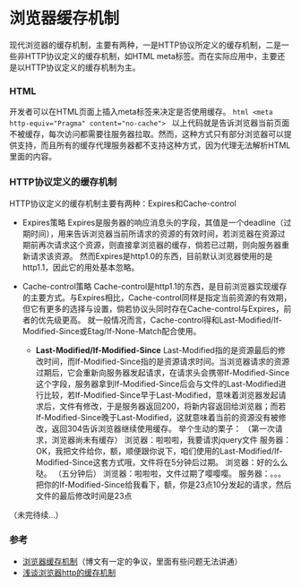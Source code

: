 # 浏览器缓存机制
现代浏览器的缓存机制，主要有两种，一是HTTP协议所定义的缓存机制，二是一些非HTTP协议定义的缓存机制，如HTML meta标签。而在实际应用中，主要还是以HTTP协议定义的缓存机制为主。
### __HTML <meta>__

开发者可以在HTML页面上插入meta标签来决定是否使用缓存。
    ```html
    <meta http-equiv="Pragma" content="no-cache">
    ```
以上代码就是告诉浏览器当前页面不被缓存，每次访问都需要往服务器拉取。然而，这种方式只有部分浏览器可以提供支持，而且所有的缓存代理服务器都不支持这种方式，因为代理无法解析HTML里面的内容。
    
### __HTTP协议定义的缓存机制__
HTTP协议定义的缓存机制主要有两种：Expires和Cache-control
* Expires策略
    Expires是服务器的响应消息头的字段，其值是一个deadline（过期时间），用来告诉浏览器当前所请求的资源的有效时间，若浏览器在资源过期前再次请求这个资源，则直接拿浏览器的缓存，倘若已过期，则向服务器重新请求该资源。
    然而Expires是http1.0的东西，目前默认浏览器使用的是http1.1，因此它的用处基本忽略。
        
* Cache-control策略
    Cache-control是http1.1的东西，是目前浏览器实现缓存的主要方式。与Expires相比，Cache-control同样是指定当前资源的有效期，但它有更多的选择与设置，倘若协议头同时存在Cache-control与Expires，前者的优先级更高。
    就一般情况而言，Cache-control得和Last-Modified/If-Modified-Since或Etag/If-None-Match配合使用。
    *  __Last-Modified/If-Modified-Since__
        Last-Modified指的是资源最后的修改时间，而If-Modified-Since指的是资源请求时间。当浏览器请求的资源过期后，它会重新向服务器发起请求，在请求头会携带If-Modified-Since这个字段，服务器拿到If-Modified-Since后会与文件的Last-Modified进行比较，若If-Modified-Since早于Last-Modified，意味着浏览器发起请求后，文件有修改，于是服务器返回200，将新内容返回给浏览器；而若If-Modified-Since晚于Last-Modified，这就意味着当前的资源没有被修改，返回304告诉浏览器继续使用缓存。
            举个生动的栗子：
            （第一次请求，浏览器尚未有缓存）
            浏览器：啦啦啦，我要请求jquery文件
            服务器：OK，我把文件给你，额，顺便跟你说下，咱们使用的Last-Modified/If-Modified-Since这套方式哦，文件将在5分钟后过期。
            浏览器：好的么么哒。
            （五分钟后）
            浏览器：啦啦啦，文件过期了嘤嘤嘤。
            服务器：。。。把你的If-Modified-Since给我看下，额，你是23点10分发起的请求，然后文件的最后修改时间是23点

（未完待续...）

### 参考
* [浏览器缓存机制](http://www.cnblogs.com/skynet/archive/2012/11/28/2792503.html)（博文有一定的争议，里面有些问题无法讲通）
* [浅谈浏览器http的缓存机制](http://www.cnblogs.com/vajoy/p/5341664.html)